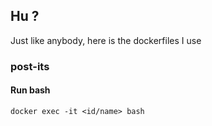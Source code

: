 ## Hu ?

Just like anybody, here is the dockerfiles I use

### post-its

#### Run bash

```
docker exec -it <id/name> bash
```

